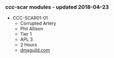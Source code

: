 ### ccc-scar modules - updated 2018-04-23
* CCC-SCAR01-01
    * Corrupted Artery
    * Phil Allison
    * Tier 1
    * APL 3
    * 2 Hours
    * [dmsguild.com](https://www.dmsguild.com/product/237410/CCCSCAR0101-Corrupted-Artery?affiliate_id=757342)

